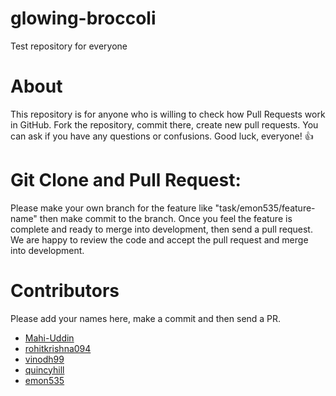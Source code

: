 # glowing-broccoli

Test repository for everyone

# About

This repository is for anyone who is willing to check how Pull Requests work in GitHub.
Fork the repository, commit there, create new pull requests.
You can ask if you have any questions or confusions.
Good luck, everyone! 👍

# Git Clone and Pull Request:

Please make your own branch for the feature like "task/emon535/feature-name" then make commit to the branch.
Once you feel the feature is complete and ready to merge into development, then send a pull request. 
We are happy to review the code and accept the pull request and merge into development.


# Contributors

Please add your names here, make a commit and then send a PR.

- [Mahi-Uddin](http://github.com/Mahi-Uddin)
- [rohitkrishna094](http://github.com/rohitkrishna094)
- [vinodh99](https://github.com/vinodh99)
- [quincyhill](https://github.com/quincyhill)
- [emon535](http://github.com/emon535)
